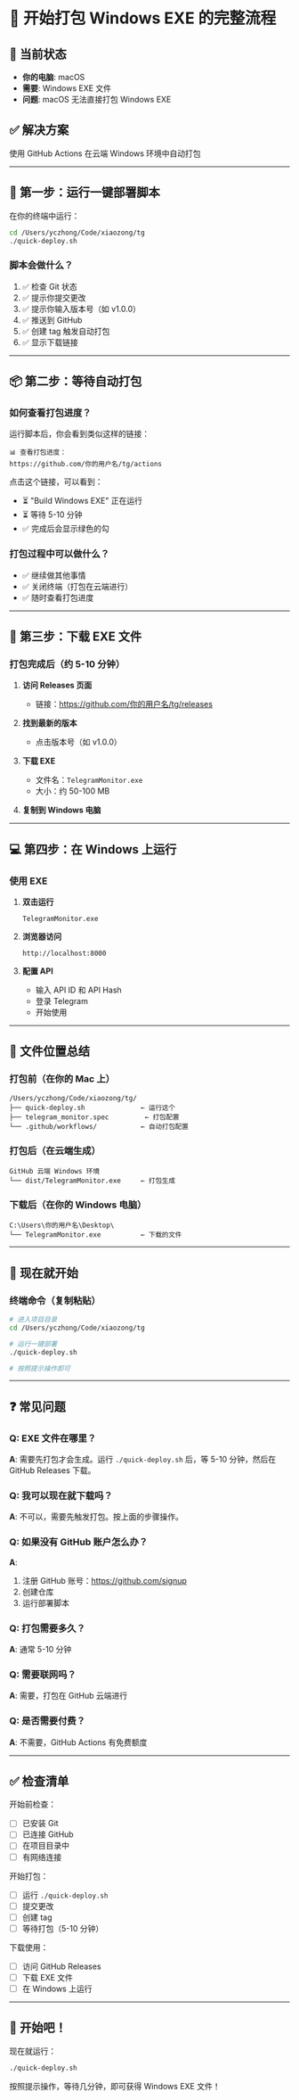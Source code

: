 # 🚀 开始打包 Windows EXE 的完整流程

## 📍 当前状态

- **你的电脑**: macOS
- **需要**: Windows EXE 文件
- **问题**: macOS 无法直接打包 Windows EXE

## ✅ 解决方案

使用 GitHub Actions 在云端 Windows 环境中自动打包

---

## 📝 第一步：运行一键部署脚本

在你的终端中运行：

```bash
cd /Users/yczhong/Code/xiaozong/tg
./quick-deploy.sh
```

### 脚本会做什么？

1. ✅ 检查 Git 状态
2. ✅ 提示你提交更改
3. ✅ 提示你输入版本号（如 v1.0.0）
4. ✅ 推送到 GitHub
5. ✅ 创建 tag 触发自动打包
6. ✅ 显示下载链接

---

## 📦 第二步：等待自动打包

### 如何查看打包进度？

运行脚本后，你会看到类似这样的链接：

```
📊 查看打包进度：
https://github.com/你的用户名/tg/actions
```

点击这个链接，可以看到：
- ⏳ "Build Windows EXE" 正在运行
- ⏳ 等待 5-10 分钟
- ✅ 完成后会显示绿色的勾

### 打包过程中可以做什么？

- ✅ 继续做其他事情
- ✅ 关闭终端（打包在云端进行）
- ✅ 随时查看打包进度

---

## 🎁 第三步：下载 EXE 文件

### 打包完成后（约 5-10 分钟）

1. **访问 Releases 页面**
   - 链接：https://github.com/你的用户名/tg/releases

2. **找到最新的版本**
   - 点击版本号（如 v1.0.0）

3. **下载 EXE**
   - 文件名：`TelegramMonitor.exe`
   - 大小：约 50-100 MB

4. **复制到 Windows 电脑**

---

## 💻 第四步：在 Windows 上运行

### 使用 EXE

1. **双击运行**
   ```
   TelegramMonitor.exe
   ```

2. **浏览器访问**
   ```
   http://localhost:8000
   ```

3. **配置 API**
   - 输入 API ID 和 API Hash
   - 登录 Telegram
   - 开始使用

---

## 📍 文件位置总结

### 打包前（在你的 Mac 上）
```
/Users/yczhong/Code/xiaozong/tg/
├── quick-deploy.sh              ← 运行这个
├── telegram_monitor.spec         ← 打包配置
└── .github/workflows/           ← 自动打包配置
```

### 打包后（在云端生成）
```
GitHub 云端 Windows 环境
└── dist/TelegramMonitor.exe     ← 打包生成
```

### 下载后（在你的 Windows 电脑）
```
C:\Users\你的用户名\Desktop\
└── TelegramMonitor.exe          ← 下载的文件
```

---

## 🎯 现在就开始

### 终端命令（复制粘贴）

```bash
# 进入项目目录
cd /Users/yczhong/Code/xiaozong/tg

# 运行一键部署
./quick-deploy.sh

# 按照提示操作即可
```

---

## ❓ 常见问题

### Q: EXE 文件在哪里？
**A**: 需要先打包才会生成。运行 `./quick-deploy.sh` 后，等 5-10 分钟，然后在 GitHub Releases 下载。

### Q: 我可以现在就下载吗？
**A**: 不可以，需要先触发打包。按上面的步骤操作。

### Q: 如果没有 GitHub 账户怎么办？
**A**: 
1. 注册 GitHub 账号：https://github.com/signup
2. 创建仓库
3. 运行部署脚本

### Q: 打包需要多久？
**A**: 通常 5-10 分钟

### Q: 需要联网吗？
**A**: 需要，打包在 GitHub 云端进行

### Q: 是否需要付费？
**A**: 不需要，GitHub Actions 有免费额度

---

## ✅ 检查清单

开始前检查：

- [ ] 已安装 Git
- [ ] 已连接 GitHub
- [ ] 在项目目录中
- [ ] 有网络连接

开始打包：

- [ ] 运行 `./quick-deploy.sh`
- [ ] 提交更改
- [ ] 创建 tag
- [ ] 等待打包（5-10 分钟）

下载使用：

- [ ] 访问 GitHub Releases
- [ ] 下载 EXE 文件
- [ ] 在 Windows 上运行

---

## 🎉 开始吧！

现在就运行：

```bash
./quick-deploy.sh
```

按照提示操作，等待几分钟，即可获得 Windows EXE 文件！

